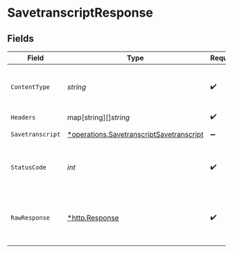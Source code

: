 # SavetranscriptResponse


## Fields

| Field                                                                                                      | Type                                                                                                       | Required                                                                                                   | Description                                                                                                | Example                                                                                                    |
| ---------------------------------------------------------------------------------------------------------- | ---------------------------------------------------------------------------------------------------------- | ---------------------------------------------------------------------------------------------------------- | ---------------------------------------------------------------------------------------------------------- | ---------------------------------------------------------------------------------------------------------- |
| `ContentType`                                                                                              | *string*                                                                                                   | :heavy_check_mark:                                                                                         | HTTP response content type for this operation                                                              |                                                                                                            |
| `Headers`                                                                                                  | map[string][]*string*                                                                                      | :heavy_check_mark:                                                                                         | N/A                                                                                                        |                                                                                                            |
| `Savetranscript`                                                                                           | [*operations.SavetranscriptSavetranscript](../../../pkg/models/operations/savetranscriptsavetranscript.md) | :heavy_minus_sign:                                                                                         | OK                                                                                                         | {"status":"success","message":"Transcript saved successfully"}                                             |
| `StatusCode`                                                                                               | *int*                                                                                                      | :heavy_check_mark:                                                                                         | HTTP response status code for this operation                                                               |                                                                                                            |
| `RawResponse`                                                                                              | [*http.Response](https://pkg.go.dev/net/http#Response)                                                     | :heavy_check_mark:                                                                                         | Raw HTTP response; suitable for custom response parsing                                                    |                                                                                                            |